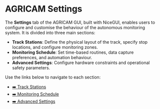 # AGRICAM Settings

The **Settings** tab of the AGRICAM GUI, built with NiceGUI, enables users to configure and customise the behaviour of the autonomous monitoring system. It is divided into three main sections:

- **Track Stations**: Define the physical layout of the track, specify stop locations, and configure monitoring zones.
- **Monitoring Schedule**: Set time-based routines, data capture preferences, and automation behaviour.
- **Advanced Settings**: Configure hardware constraints and operational safety parameters.

Use the links below to navigate to each section:

- [➡️ Track Stations](track_stations.md)
- [➡️ Monitoring Schedule](monitoring_schedule.md)
- [➡️ Advanced Settings](advanced_settings.md)